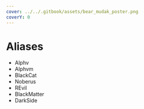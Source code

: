 ```yaml
---
cover: ../../.gitbook/assets/bear_mudak_poster.png
coverY: 0
---
```


# Aliases

* Alphv
* Alphvm
* BlackCat
* Noberus
* REvil
* BlackMatter
* DarkSide
